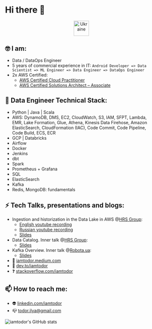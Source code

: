 # Hi there 👋

<p align="center"> <a href="https://supportukrainenow.org/" target="_blank"> <img src="https://emojipedia-us.s3.dualstack.us-west-1.amazonaws.com/thumbs/120/google/313/flag-ukraine_1f1fa-1f1e6.png" alt="Ukraine" width="50" height="50"/> </a>

## 🤓 I am:

- Data / DataOps Engineer
- 5 years of commercial experience in IT: `Android Developer => Data Scientist => ML Engineer => Data Engineer => DataOps Engineer`
- 2x AWS Certified:
  - [AWS Certified Cloud Practitioner](https://www.credly.com/badges/4a6e053d-ce11-4e36-9c42-689feb584ded/public_url)
  - [AWS Certified Solutions Architect – Associate](https://www.credly.com/badges/741400de-d94d-4c49-baee-7c32df7ce755/public_url)

## 🔧 Data Engineer Technical Stack:

- Python | Java | Scala
- AWS: DynamoDB, DMS, EC2, CloudWatch, S3, IAM, SFPT, Lambda, EMR, Lake Formation, Glue, Athena, Kinesis Data Firehose, Amazon ElasticSearch, CloudFormation (IAC), Code Commit, Code Pipeline, Code Build, ECS, ECR
- GCP | Databricks
- Airflow
- Docker
- Jenkins
- dbt
- Spark
- Prometheus + Grafana
- SQL
- ElasticSearch
- Kafka
- Redis, MongoDB: fundamentals

## ⚡ Tech Talks, presentations and blogs:

- Ingestion and historization in the Data Lake in AWS @[HRS Group](https://www.hrs.com/):
    - [English youtube recording](https://www.youtube.com/watch?v=tZfN-8G0Yi0)
    - [Russian youtube recording](https://www.youtube.com/watch?v=rNBDgCM6s3I)
    - [Slides](https://www.slideshare.net/IlyaTodor/ingestion-and-historization-in-the-data-lake)
- Data Catalog. Inner talk @[HRS Group](https://www.hrs.com/):
    - [Slides](https://www.slideshare.net/IlyaTodor/data-catalog)
- Kafka Overview. Inner talk @[Robota.ua](https://robota.ua/):
    - [Slides](https://www.slideshare.net/IlyaTodor/kafka-overview-249770668)
- 📒 [iamtodor.medium.com](https://iamtodor.medium.com/)
- 📒 [dev.to/iamtodor](https://dev.to/iamtodor)
- ❓ [stackoverflow.com/iamtodor](https://stackoverflow.com/users/5151861/iamtodor)

## 📫 How to reach me:

- 👽 [linkedin.com/iamtodor](https://www.linkedin.com/in/iamtodor/)
- 📪 todor.ilya@gmail.com

![iamtodor's GitHub stats](https://github-readme-stats.vercel.app/api?username=iamtodor&show_icons=true&count_private=true)




<!--
iamtodor/iamtodor-- is a ✨ _special_ ✨ repository because its `README.md` (this file) appears on your GitHub profile.

Here are some ideas to get you started:

- 🔭 I’m currently working on ...
- 🌱 I’m currently learning ...
- 👯 I’m looking to collaborate on ...
- 🤔 I’m looking for help with ...
- 💬 Ask me about ...
- 📫 How to reach me: ...
- 😄 Pronouns: ...
- ⚡ Fun fact: ...
-->
